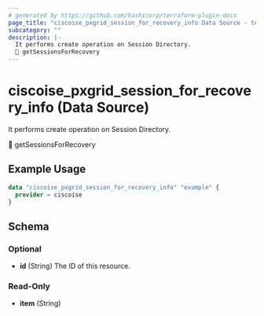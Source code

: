 ```yaml
---
# generated by https://github.com/hashicorp/terraform-plugin-docs
page_title: "ciscoise_pxgrid_session_for_recovery_info Data Source - terraform-provider-ciscoise"
subcategory: ""
description: |-
  It performs create operation on Session Directory.
  🚧 getSessionsForRecovery
---
```


# ciscoise_pxgrid_session_for_recovery_info (Data Source)

It performs create operation on Session Directory.

🚧 getSessionsForRecovery

## Example Usage

```terraform
data "ciscoise_pxgrid_session_for_recovery_info" "example" {
  provider = ciscoise
}
```

<!-- schema generated by tfplugindocs -->
## Schema

### Optional

- **id** (String) The ID of this resource.

### Read-Only

- **item** (String)


